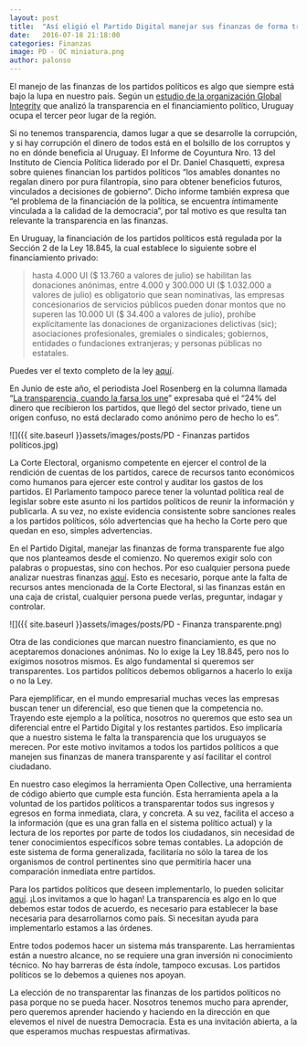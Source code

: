 ```yaml
---
layout: post
title:  "Así eligió el Partido Digital manejar sus finanzas de forma transparente, y está a disposición de todos"
date:   2016-07-18 21:18:00
categories: Finanzas
image: PD - OC miniatura.png
author: palonso
---
```


El manejo de las finanzas de los partidos políticos es algo que siempre está bajo la lupa en nuestro país. Según un [estudio de la organización Global Integrity](https://data.moneypoliticstransparency.org/) que analizó la transparencia en el financiamiento político, Uruguay ocupa el tercer peor lugar de la región.

Si no tenemos transparencia, damos lugar a que se desarrolle la corrupción, y si hay corrupción el dinero de todos está en el bolsillo de los corruptos y no en dónde beneficia al Uruguay. El Informe de Coyuntura Nro. 13 del Instituto de Ciencia Política liderado por el Dr. Daniel Chasquetti, expresa sobre quienes financian los partidos políticos “los amables donantes no regalan dinero por pura filantropía, sino para obtener beneficios futuros, vinculados a decisiones de gobierno”. Dicho informe también expresa que “el problema de la financiación de la política, se encuentra íntimamente vinculada a la calidad de la democracia”, por tal motivo es que resulta tan relevante la transparencia en las finanzas.

En Uruguay, la financiación de los partidos políticos está regulada por la Sección 2 de la Ley 18.845, la cual establece lo siguiente sobre el financiamiento privado: 
> hasta 4.000 UI ($ 13.760 a valores de julio) se habilitan las donaciones anónimas, 
> entre 4.000 y 300.000 UI ($ 1.032.000 a valores de julio) es obligatorio que sean nominativas,
> las empresas concesionarios de servicios públicos pueden donar montos que no superen las 10.000 UI ($ 34.400 a valores de julio),
> prohíbe explícitamente las donaciones de organizaciones delictivas (sic); asociaciones profesionales, gremiales o sindicales; gobiernos, entidades o fundaciones extranjeras; y personas públicas no estatales.

Puedes ver el texto completo de la ley [aquí](https://legislativo.parlamento.gub.uy/temporales/leytemp8639558.htm).

En Junio de este año, el periodista Joel Rosenberg en la columna llamada “[La transparencia, cuando la farsa los une](http://www.180.com.uy/articulo/62858_la-transparencia-cuando-la-farsa-los-une)” expresaba qué el “24% del dinero que recibieron los partidos, que llegó del sector privado, tiene un origen confuso, no está declarado como anónimo pero de hecho lo es”. 

![]({{ site.baseurl }}assets/images/posts/PD - Finanzas partidos políticos.jpg)

La Corte Electoral, organismo competente en ejercer el control de la rendición de cuentas de los partidos, carece de recursos tanto económicos como humanos para ejercer este control y auditar los gastos de los partidos. El Parlamento tampoco parece tener la voluntad política real de legislar sobre este asunto ni los partidos políticos de reunir la información y publicarla. A su vez, no existe evidencia consistente sobre sanciones reales a los partidos políticos, sólo advertencias que ha hecho la Corte pero que quedan en eso, simples advertencias. 

En el Partido Digital, manejar las finanzas de forma transparente fue algo que nos planteamos desde el comienzo. No queremos exigir solo con palabras o propuestas, sino con hechos. Por eso cualquier persona puede analizar nuestras finanzas [aquí](https://opencollective.com/partidodigital). Esto es necesario, porque ante la falta de recursos antes mencionada de la Corte Electoral, si las finanzas están en una caja de cristal, cualquier persona puede verlas, preguntar, indagar y controlar. 

![]({{ site.baseurl }}assets/images/posts/PD - Finanza transparente.png)

Otra de las condiciones que marcan nuestro financiamiento, es que no aceptaremos donaciones anónimas. No lo exige la Ley 18.845, pero nos lo exigimos nosotros mismos. Es algo fundamental si queremos ser transparentes. Los partidos políticos debemos obligarnos a hacerlo lo exija o no la Ley. 

Para ejemplificar, en el mundo empresarial muchas veces las empresas buscan tener un diferencial, eso que tienen que la competencia no. Trayendo este ejemplo a la política, nosotros no queremos que esto sea un diferencial entre el Partido Digital y los restantes partidos. Eso implicaría que a nuestro sistema le falta la transparencia que los uruguayos se merecen. Por este motivo invitamos a todos los partidos políticos a que manejen sus finanzas de manera transparente y así facilitar el control ciudadano. 

En nuestro caso elegimos la herramienta Open Collective, una herramienta de código abierto que cumple esta función. Esta herramienta apela a la voluntad de los partidos políticos a transparentar todos sus ingresos y egresos en forma inmediata, clara, y concreta. A su vez, facilita el acceso a la información (que es una gran falla en el sistema político actual) y la lectura de los reportes por parte de todos los ciudadanos, sin necesidad de tener conocimientos específicos sobre temas contables. La adopción de este sistema de forma generalizada, facilitaría no sólo la tarea de los organismos de control pertinentes sino que permitiría hacer una comparación inmediata entre partidos.

Para los partidos políticos que deseen implementarlo, lo pueden solicitar [aquí](https://opencollective.com/). ¡Los invitamos a que lo hagan! La transparencia es algo en lo que debemos estar todos de acuerdo, es necesario para establecer la base necesaria para desarrollarnos como país. Si necesitan ayuda para implementarlo estamos a las órdenes.

Entre todos podemos hacer un sistema más transparente. Las herramientas están a nuestro alcance, no se requiere una gran inversión ni conocimiento técnico. No hay barreras de ésta índole, tampoco excusas. Los partidos políticos se lo debemos a quienes nos apoyan.

La elección de no transparentar las finanzas de los partidos políticos no pasa porque no se pueda hacer. Nosotros tenemos mucho para aprender, pero queremos aprender haciendo y haciendo en la dirección en que elevemos el nivel de nuestra Democracia. Esta es una invitación abierta, a la que esperamos muchas respuestas afirmativas. 
